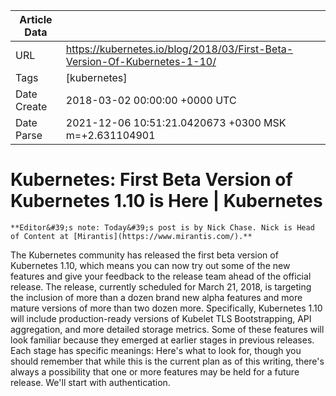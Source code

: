 |             Article Data             ||
| ----------------- | ----------------- |
| URL               | https://kubernetes.io/blog/2018/03/First-Beta-Version-Of-Kubernetes-1-10/        |
| Tags              | [kubernetes]       |
| Date Create       | 2018-03-02 00:00:00 &#43;0000 UTC |
| Date Parse        | 2021-12-06 10:51:21.0420673 &#43;0300 MSK m=&#43;2.631104901  |

# Kubernetes: First Beta Version of Kubernetes 1.10 is Here | Kubernetes

	
	
	
	
	**Editor&#39;s note: Today&#39;s post is by Nick Chase. Nick is Head of Content at [Mirantis](https://www.mirantis.com/).**
The Kubernetes community has released the first beta version of Kubernetes 1.10, which means you can now try out some of the new features and give your feedback to the release team ahead of the official release. The release, currently scheduled for March 21, 2018, is targeting the inclusion of more than a dozen brand new alpha features and more mature versions of more than two dozen more.
Specifically, Kubernetes 1.10 will include production-ready versions of Kubelet TLS Bootstrapping, API aggregation, and more detailed storage metrics.
Some of these features will look familiar because they emerged at earlier stages in previous releases. Each stage has specific meanings:
Here&#39;s what to look for, though you should remember that while this is the current plan as of this writing, there&#39;s always a possibility that one or more features may be held for a future release. We&#39;ll start with authentication.


	

	


